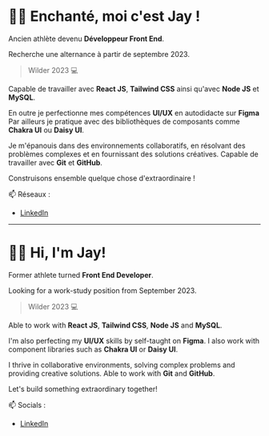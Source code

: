 
# 👋🏾 Enchanté, moi c'est Jay !

Ancien athlète devenu **Développeur Front End**.

Recherche une alternance à partir de septembre 2023.

> Wilder 2023 💻 

Capable de travailler avec **React JS**, **Tailwind CSS** ainsi qu'avec **Node JS** et **MySQL**.

En outre je perfectionne mes compétences **UI/UX** en autodidacte sur **Figma**
Par ailleurs je pratique avec des bibliothèques de composants comme **Chakra UI** ou **Daisy UI**.

Je m'épanouis dans des environnements collaboratifs, en résolvant des problèmes complexes et en fournissant des solutions créatives.
Capable de travailler avec **Git** et **GitHub**.

Construisons ensemble quelque chose d'extraordinaire ! 

📫 Réseaux :

- [LinkedIn](https://www.linkedin.com/in/jayson-delion/)

----------------------------------------------------

# 👋🏾 Hi, I'm Jay!

Former athlete turned **Front End Developer**.

Looking for a work-study position from September 2023.

> Wilder 2023 💻

Able to work with **React JS**, **Tailwind CSS**, **Node JS** and **MySQL**.

I'm also perfecting my **UI/UX** skills by self-taught on **Figma**.
I also work with component libraries such as **Chakra UI** or **Daisy UI**.

I thrive in collaborative environments, solving complex problems and providing creative solutions.
Able to work with **Git** and **GitHub**.

Let's build something extraordinary together!

📫 Socials :

- [LinkedIn](https://www.linkedin.com/in/jayson-delion/)
